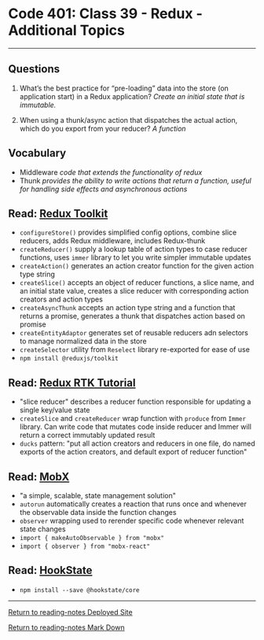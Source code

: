 # Code 401: Class 39 - Redux - Additional Topics

***

## Questions

1. What’s the best practice for “pre-loading” data into the store (on application start) in a Redux application? *Create an initial state that is immutable.*

2. When using a thunk/async action that dispatches the actual action, which do you export from your reducer? *A function*

## Vocabulary

- Middleware *code that extends the functionality of redux*
- Thunk *provides the ability to write actions that return a function, useful for handling side effects and asynchronous actions*


## Read: [Redux Toolkit](https://redux-toolkit.js.org/)

- `configureStore()` provides simplified config options, combine slice reducers, adds Redux middleware, includes Redux-thunk
- `createReducer()` supply a lookup table of action types to case reducer functions, uses `immer` library to let you write simpler immutable updates
- `createAction()` generates an action creator function for the given action type string
- `createSlice()` accepts an object of reducer functions, a slice name, and an initial state value, creates a slice reducer with corresponding action creators and action types
- `createAsyncThunk` accepts an action type string and a function that returns a promise, generates a thunk that dispatches action based on promise
- `createEntityAdaptor` generates set of reusable reducers adn selectors to manage normalized data in the store
- `createSelector` utility from `Reselect` library re-exported for ease of use
- `npm install @reduxjs/toolkit`

## Read: [Redux RTK Tutorial](https://redux-toolkit.js.org/tutorials/intermediate-tutorial)

- "slice reducer" describes a reducer function responsible for updating a single key/value state
- `createSlice` and `createReducer` wrap function with `produce` from `Immer` library. Can write code that mutates code inside reducer and Immer will return a correct immutably updated result
- `ducks` pattern: "put all action creators and reducers in one file, do named exports of the action creators, and default export of reducer function"

## Read: [MobX](https://mobx.js.org/getting-started.html)

- "a simple, scalable, state management solution"
- `autorun` automatically creates a reaction that runs once and whenever the observable data inside the function changes
- `observer` wrapping used to rerender specific code whenever relevant state changes
- `import { makeAutoObservable } from "mobx"`
- `import { observer } from "mobx-react"`

## Read: [HookState](https://hookstate.js.org/)

- `npm install --save @hookstate/core`

***

[Return to reading-notes Deployed Site](https://simon-panek.github.io/reading-notes/)

[Return to reading-notes Mark Down](https://github.com/simon-panek/reading-notes)
